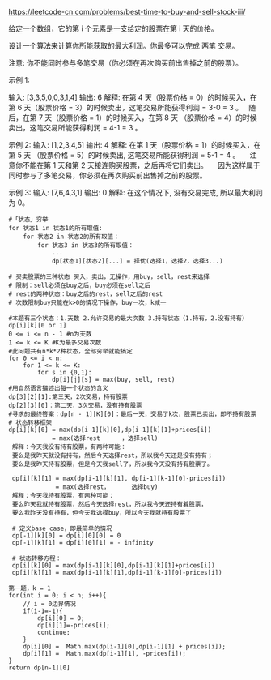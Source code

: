 https://leetcode-cn.com/problems/best-time-to-buy-and-sell-stock-iii/

给定一个数组，它的第 i 个元素是一支给定的股票在第 i 天的价格。

设计一个算法来计算你所能获取的最大利润。你最多可以完成 两笔 交易。

注意: 你不能同时参与多笔交易（你必须在再次购买前出售掉之前的股票）。

示例 1:

输入: [3,3,5,0,0,3,1,4]
输出: 6
解释: 在第 4 天（股票价格 = 0）的时候买入，在第 6 天（股票价格 = 3）的时候卖出，这笔交易所能获得利润 = 3-0 = 3 。
     随后，在第 7 天（股票价格 = 1）的时候买入，在第 8 天 （股票价格 = 4）的时候卖出，这笔交易所能获得利润 = 4-1 = 3 。

示例 2:
输入: [1,2,3,4,5]
输出: 4
解释: 在第 1 天（股票价格 = 1）的时候买入，在第 5 天 （股票价格 = 5）的时候卖出, 这笔交易所能获得利润 = 5-1 = 4 。   
     注意你不能在第 1 天和第 2 天接连购买股票，之后再将它们卖出。   
     因为这样属于同时参与了多笔交易，你必须在再次购买前出售掉之前的股票。

示例 3:
输入: [7,6,4,3,1] 
输出: 0 
解释: 在这个情况下, 没有交易完成, 所以最大利润为 0。

```
#「状态」穷举
for 状态1 in 状态1的所有取值:
    for 状态2 in 状态2的所有取值：
        for 状态3 in 状态3的所有取值：
            ...
            dp[状态1][状态2][...] = 择优(选择1，选择2，选择3...)

# 买卖股票的三种状态 买入，卖出，无操作，用buy，sell，rest来选择
# 限制：sell必须在buy之后，buy必须在sell之后
# rest的两种状态：buy之后的rest，sell之后的rest
# 次数限制buy只能在k>0的情况下操作，buy一次，k减一

#本题有三个状态：1.天数 2.允许交易的最大次数 3.持有状态（1.持有，2.没有持有）
dp[i][k][0 or 1]
0 <= i <= n - 1 #n为天数
1 <= k <= K #K为最多交易次数
#此问题共有n*k*2种状态，全部穷举就能搞定
for 0 <= i < n:
    for 1 <= k <= K:
        for s in {0,1}:
            dp[i][j][s] = max(buy, sell, rest)
#用自然语言描述出每一个状态的含义
dp[3][2][1]:第三天，2次交易，持有股票   
dp[2][3][0]：第二天，3次交易，没有持有股票
#寻求的最终答案：dp[n - 1][K][0]：最后一天，交易了k次，股票已卖出，即不持有股票
# 状态转移框架
dp[i][k][0] = max(dp[i-1][k][0],dp[i-1][k][1]+prices[i])
            = max(选择rest      ，选择sell)
 解释：今天我没有持有股票，有两种可能：
 要么是我昨天就没有持有，然后今天选择rest，所以我今天还是没有持有；
 要么是我昨天持有股票，但是今天我sell了，所以我今天没有持有股票了。

 dp[i][k][1] = max(dp[i-1][k][1], dp[i-1][k-1][0]-prices[i])
             = max(选择rest，      选择buy)
 解释：今天我持有股票，有两种可能： 
 要么昨天我就持有股票，然后今天选择rest，所以我今天还持有着股票，
 要么我昨天没有持有，但今天我选择buy，所以今天我就持有股票了   

 # 定义base case，即最简单的情况
 dp[-1][k][0] = dp[i][0][0] = 0
 dp[-1][k][1] = dp[i][0][1] = - infinity

 # 状态转移方程：
 dp[i][k][0] = max(dp[i-1][k][0],dp[i-1][k][1]+prices[i])
 dp[i][k][1] = max(dp[i-1][k][1],dp[i-1][k-1][0]-prices[i])  

第一题，k = 1
for(int i = 0; i < n; i++){
    // i = 0边界情况
    if(i-1=-1){
        dp[i][0] = 0;
        dp[i][1]=-prices[i];
        continue;
    }
    dp[i][0] =  Math.max(dp[i-1][0],dp[i-1][1] + prices[i]);
    dp[i][1] =  Math.max(dp[i-1][1], -prices[i]);
}
return dp[n-1][0]

```
